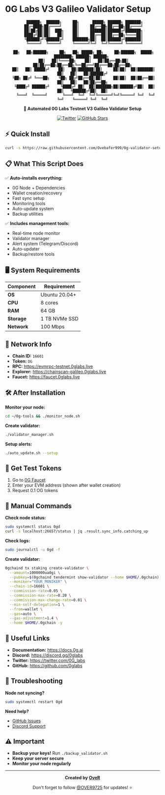 # 0G Labs V3 Galileo Validator Setup

<div align="center">

```
  ██████╗  ██████╗     ██╗      █████╗ ██████╗ ███████╗
 ██╔═████╗██╔════╝     ██║     ██╔══██╗██╔══██╗██╔════╝
 ██║██╔██║██║  ███╗    ██║     ███████║██████╔╝███████╗
 ████╔╝██║██║   ██║    ██║     ██╔══██║██╔══██╗╚════██║
 ╚██████╔╝╚██████╔╝    ███████╗██║  ██║██████╔╝███████║
  ╚═════╝  ╚═════╝     ╚══════╝╚═╝  ╚═╝╚═════╝ ╚══════╝
                                                        
 ██╗   ██╗██████╗     ██╗   ██╗ █████╗ ██╗     ██╗██████╗  █████╗ ████████╗ ██████╗ ██████╗ 
 ██║   ██║╚════██╗    ██║   ██║██╔══██╗██║     ██║██╔══██╗██╔══██╗╚══██╔══╝██╔═══██╗██╔══██╗
 ██║   ██║ █████╔╝    ██║   ██║███████║██║     ██║██║  ██║███████║   ██║   ██║   ██║██████╔╝
 ╚██╗ ██╔╝ ╚═══██╗    ╚██╗ ██╔╝██╔══██║██║     ██║██║  ██║██╔══██║   ██║   ██║   ██║██╔══██╗
  ╚████╔╝ ██████╔╝     ╚████╔╝ ██║  ██║███████╗██║██████╔╝██║  ██║   ██║   ╚██████╔╝██║  ██║
   ╚═══╝  ╚═════╝       ╚═══╝  ╚═╝  ╚═╝╚══════╝╚═╝╚═════╝ ╚═╝  ╚═╝   ╚═╝    ╚═════╝ ╚═╝  ╚═╝
```

**🚀 Automated 0G Labs Testnet V3 Galileo Validator Setup**

[![Twitter](https://img.shields.io/twitter/follow/OVER9725?style=social)](https://twitter.com/OVER9725)
[![GitHub Stars](https://img.shields.io/github/stars/Ovebafer999/0g-validator-setup)](https://github.com/Ovebafer999/0g-validator-setup)

</div>

## ⚡ Quick Install

```bash
curl -s https://raw.githubusercontent.com/Ovebafer999/0g-validator-setup/main/install.sh | bash
```

## 📋 What This Script Does

✅ **Auto-installs everything:**
- 0G Node + Dependencies
- Wallet creation/recovery
- Fast sync setup
- Monitoring tools
- Auto-update system
- Backup utilities

✅ **Includes management tools:**
- Real-time node monitor
- Validator manager
- Alert system (Telegram/Discord)
- Auto-updater
- Backup/restore tools

## 🖥️ System Requirements

| Component | Requirement |
|-----------|-------------|
| **OS** | Ubuntu 20.04+ |
| **CPU** | 8 cores |
| **RAM** | 64 GB |
| **Storage** | 1 TB NVMe SSD |
| **Network** | 100 Mbps |

## 🎯 Network Info

- **Chain ID:** `16601`
- **Token:** `OG`
- **RPC:** https://evmrpc-testnet.0glabs.live
- **Explorer:** https://chainscan-galileo.0glabs.live
- **Faucet:** https://faucet.0glabs.live

## 🛠️ After Installation

**Monitor your node:**
```bash
cd ~/0g-tools && ./monitor_node.sh
```

**Create validator:**
```bash
./validator_manager.sh
```

**Setup alerts:**
```bash
./auto_update.sh --setup
```

## 📱 Get Test Tokens

1. Go to [0G Faucet](https://faucet.0g.ai/)
2. Enter your EVM address (shown after wallet creation)
3. Request 0.1 OG tokens

## 🔧 Manual Commands

**Check node status:**
```bash
sudo systemctl status 0gd
curl -s localhost:26657/status | jq .result.sync_info.catching_up
```

**Check logs:**
```bash
sudo journalctl -u 0gd -f
```

**Create validator:**
```bash
0gchaind tx staking create-validator \
  --amount=1000000ua0gi \
  --pubkey=$(0gchaind tendermint show-validator --home $HOME/.0gchain) \
  --moniker="YOUR_MONIKER" \
  --chain-id=16601 \
  --commission-rate=0.05 \
  --commission-max-rate=0.20 \
  --commission-max-change-rate=0.01 \
  --min-self-delegation=1 \
  --from=wallet \
  --gas=auto \
  --gas-adjustment=1.4 \
  --home $HOME/.0gchain -y
```

## 🔗 Useful Links

- **Documentation:** https://docs.0g.ai
- **Discord:** https://discord.gg/0glabs
- **Twitter:** https://twitter.com/0G_labs
- **GitHub:** https://github.com/0glabs

## 🐛 Troubleshooting

**Node not syncing?**
```bash
sudo systemctl restart 0gd
```

**Need help?**
- [GitHub Issues](https://github.com/Ovebafer999/0g-validator-setup/issues)
- [Discord Support](https://discord.gg/0glabs)

## ⚠️ Important

- **Backup your keys!** Run `./backup_validator.sh`
- **Keep your server secure**
- **Monitor your node regularly**

---

<div align="center">

**Created by [OveR](https://twitter.com/OVER9725)**

Don't forget to follow [@OVER9725](https://twitter.com/OVER9725) for updates! ⭐

</div>
